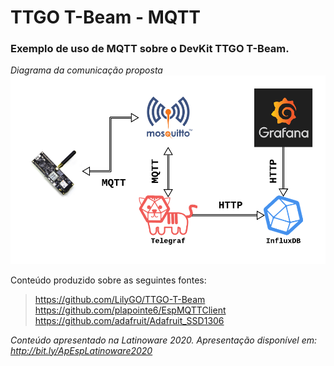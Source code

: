 # TTGO T-Beam - MQTT

### Exemplo de uso de MQTT sobre o DevKit TTGO T-Beam.

*Diagrama da comunicação proposta*
![Diagrama](https://github.com/mauriciobnet/TTGO-T-Beam-MQTT/raw/master/diagram.png)

Conteúdo produzido sobre as seguintes fontes:<br>
>https://github.com/LilyGO/TTGO-T-Beam<br>
>https://github.com/plapointe6/EspMQTTClient<br>
>https://github.com/adafruit/Adafruit_SSD1306<br>

*Conteúdo apresentado na Latinoware 2020. Apresentação disponível em: http://bit.ly/ApEspLatinoware2020*
